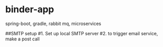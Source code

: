 # binder-app
spring-boot, gradle, rabbit mq, microservices


##SMTP setup
#1. Set up local SMTP server
#2. to trigger email service, make a post call

